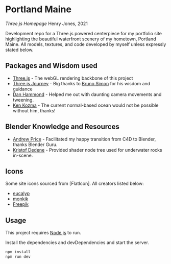 # Portland Maine
_Three.js Homepage_
Henry Jones, 2021

Development repo for a Three.js powered centerpiece for my portfolio site highlighting the beautiful waterfront scenery of my hometown, Portland Maine. All models, textures, and code developed by myself unless expressly stated below.

## Packages and Wisdom used
- [Three.js] - The webGL rendering backbone of this project
- [Three.js Journey] - Big thanks to [Bruno Simon] for his wisdom and guidance
- [Dan Hammond] - Helped me out with daunting camera movements and tweening.
- [Ken Kozma] - The current normal-based ocean would not be possible without him, thanks!

## Blender Knowledge and Resources
- [Andrew Price] - Facilitated my happy transition from C4D to Blender, thanks Blender Guru.
- [Kristof Dedene] - Provided shader node tree used for underwater rocks in-scene.

## Icons
Some site icons sourced from [FlatIcon]. All creators listed below:
- [eucalyp]
- [monkik]
- [Freepik]

## Usage

This project requires [Node.js](https://nodejs.org/) to run.

Install the dependencies and devDependencies and start the server.

```sh
npm install
npm run dev
```

   [Three.js]: <https://threejs.org/>
   [Three.js Journey]: <https://threejs-journey.com/>
   [Bruno Simon]: <https://bruno-simon.com/>
   [Dan Hammond]: <https://blogs.perficient.com/2020/05/21/3d-camera-movement-in-three-js-i-learned-the-hard-way-so-you-dont-have-to/>
   [Ken Kozma]: <https://www.liquid.fish/current/threejs>
   [Kristof Dedene]: <https://www.youtube.com/watch?v=FHeBI5tAGP0&t=235s>
   [Andrew Price]: <https://www.youtube.com/user/AndrewPPrice>
   [Loading Screen]: <https://jsfiddle.net/sojzu8a5/1/>
   [Flat Icon]: <https://www.flaticon.com/>
   [eucalyp]: <https://creativemarket.com/eucalyp>
   [monkik]: <https://www.flaticon.com/authors/monkik>
   [Freepik]: <https://www.freepik.com>
